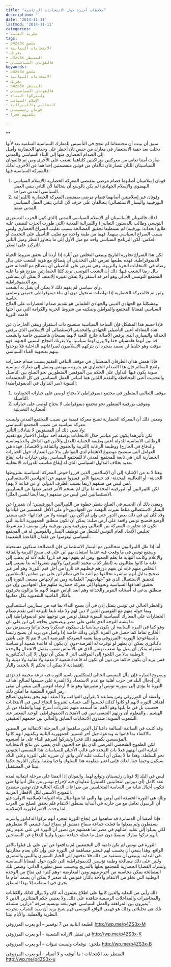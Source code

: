 ```yaml
---
title: "ملاحظات أخيرة حول الانتخابات الرئاسية"
description: ''
date: '2014-11-11'
lastmod: '2014-11-11'
categories:
- نظرية القيمة
tags:
- p4zs3x ملحق
- الانتخابات النيابية
- يغرنك
- p4zs3x المنتظر
- فالقوتان السياسيتان
keywords:
- p4zs3x ملحق
- الانتخابات النيابية
- يغرنك
- p4zs3x المنتظر
- فالقوتان السياسيتان
- وليتركوا البناء
- الإسلام السياسي
- الثعالبي والليبرالية
- قوتان رئيسيتان
- يكفيهم فخرا

---
```

**

سبق أن بينت أن مجتمعاتنا لم تنجح في التأسيس للمعارك السياسية السلمية بعد لأنها دخلت بعد حقبة الاستعمار في معارك من جنس ثان أخطر على وحدتها الحضارية وأميل إلى الصدام الحضاري منها إلى البناء السياسي والمدني.  
صارت أمتنا تعاني من معركتين متراكبتين كلتاهما تشغب على الأخرى ومن ثم فالقوتان السياسيتان اللتان تتصارعان تتألفان من قوتين منفصمتين إحداهما عن الأخرى. لذلك فالمعركة السياسية فيها:

1. قوتان إسلاميتان أصابهما فصام مرضي بمقتضى المعركة الحضارية (الإسلام السياسي النهضوي والإسلام الجهادي) لم يكن بالوسع أن يتحالفا لأن الثاني ينفي العمل السياسي المدني صراحة.
2. وقوتان غير إسلاميتين أصابهما فصام مرضي بمقتضى المعركة الحضارية (الليبرالية البورقيبية واليسار الاستئصالي) يتحالفان على حرف لأن الثاني ينفي العمل السياسي المدني ضمنا.

لذلك فالقوتان الأساسيتان أي الإسلام السياسي المدني (الذي كون الحزب الدستوري التونسي وطالب بالدستور: الثعالبي) والليبرالية المدنية (التي طورت الحزب لتضفي عليه طابع الحداثة: بورقيبة) لم تستطيعا تحقيق المصالحة بسبب تغليب الصراع الحضاري وليس بسبب الصراع السياسي بينهما. فهما من طينة واحدة مع تغليب التأصيل على التحديث أو العكس: لكن البرنامج السياسي واحد مع ميل الأول إلى ما يتجاوز القطر وميل الثاني للتركيز على القطر.

لكن هذا الصراع تجاوزه التاريخ وينبغي التخلص من آثاره إذا أردنا أن نحقق شروط الحياة الديموقراطية. فهذه بطبعها تفرض على التحديثي أن يتصالح مع هوية الشعب حتى ينال رضاه في الانتخابات الحرة والنزيهة. وهي تفرض على التأصيلي أن يتصالح مع الحداثة حتى ينال رضا الشعب فيها: ذلك أن الشعب التونسي يريد كلتا الحضارتين بمزيج هو ما عليه المجتمع التونسي الحالي وهو أمر قد استقر ولا يمكن تغييره إلابعنف لا يمكن أن يتماشى مع الديموقراطية.  
وأي سياسي لم يفهم ذلك لا يمكن أن يقبل به الشعب.  
ومن ثم فالمعركة الحضارية إذا تواصلت ستحول دون أي بناء ديموقراطي حقيقي وسلمي خاصة.  
ومشكلنا مع الجهادي الديني والجهادي العلماني هو تقديم صدام الحضارات على العلاج السياسي لقضايا المجتمع والمواطن وتمكينه من شروط الحرية والكرامة التي من أجلها قامت الثورة

فإذا حسم هذا المشكل فإن الساحة السياسية ستصبح ذات استقرار ويبقى الخارجان عن هذه المعادلة أعني التأصيلي الجهادي والتحديثي الإستئصالي أي الإسلامي الذي يرفض الحداثة واليساري الذي يرفض الأصالة خارج اللعبة لأنهما يصبحان هامشيين خاصة والشعب قد بين أنهما هامشيان حقا ولا وزن لهما سياسيا. ولا يغرنك النجاح النسبي للجبهة. فهو مؤقت وهو خليط لن يصمد بمجرد أن يتركهم الإسلاميون لصراعاتهم الداخلية فلا يوحدوا بينهم بعنجهية الغباء السياسي.

فإذا همش هذان الطرفان المتصلبان في موقف التنافي العقيم بسبب صدام حضارات واضح المعالم فإن هذا الصدام الحضاري هو بدروه سيهمش وننتقل إلى معارك سياسية سوية يكون فيها التداول على الحكم بين الموقفين المتطورين نحو الصلح بين التأصيل والتحديث أعني المحافظة والتقدم اللذين هما اساس العمل السياسي في كل المجتمعات السوية (سر التداول في الديموقراطية):

1. موقف الثعالبي المتطور في مجتمع ديموقراطي لا يحتاج لوصي على خياراته الحضارية التأصيلة.
2. وموقف بورقيبة المتطور نحو مجتمع ديموقراطي لا يحتاج لوصي على خياراته الحضارية التحديثية

ومعنى ذلك أن المعركة الحضارية تصبح معركة قيمية من نصيب المجتمع المدني وليست معركة سياسية من نصيب المجتمع السياسي.  
ولا يعني ذلك أن المستويين لا يتبادلان التأثير:  
لكن تأثيرهما يكون غير مباشر خلال الانتخابات بوصفه أحد عوامل الاختيار مع تقديم الوظائف الاساسية للدولة أعني وظيفة الحماية (العدل والأمن في الداخل والدبلوماسية والدفاع في الخارج) ووظيفة الرعاية (التربية والحقوق والثقافة والاقتصاد). فهذه هي العوامل التي ستصبح موضوع الاهتمام لدى المواطن بدلا من المعارك حول الخيارات الحضارية التي هي تابعة للمجتمع المدني لا للمجتمع السياسي. وهي خيارات ذات إيقاع مديد بخلاف التداول السياسي الذي له إيقاع مناسب للدورات الانتخابية.

وهنا لا بد من الإشارة إلى أن الإسلاميين الذين قرروا خوض المعركة السياسية بشروطها الحديثة- أو الثعالبية المحدثة- قد حسموا الأمر فميزوا صفهم عن الجهاديين الاستئصاليين لمن ليس من صنفهم (ربما بسبب الظرف الدولي أو عن قناعة لا يهم).  
لكن الليبراليين أو البورقيبة المحدثة ما تزال لم تسحم الأمر فتميز صفها عن اليساريين الاستئصاليين لمن ليس من صنفهم (ربما أيضا لنفس العلل).

ومعنى ذلك أن الحسم في الصلح ينتظر خطوة من الليبراليين البورقيبيين: أن يتميزوا عن اليسار الاستئصالي مثلما تميزت النهضة عن الجهاديين-أو على الأقل المستنير من قياداتها وقد كان لي في ذلك بعض الدور حتى وإن لم أكن من النهضة ولا من قياداتها- حتى يستقر الوضع فتصبح تونس واقفة على أرض صلبة: يمكن أن تكون منطلق الجمهورية الثانية التي تكون قد تجاوزت المعركة بين الثعالبي وبورقيبة وبين بورقيبة وابن يوسف ( مع شرط تخليص الاتحاد العام التونس للشغل من توظيف اليسار والقوميين له في المجتمع السياسي ليعوضوا عن فقدان القاعدة الشعبية).

أما إذا ظل الليبراليون متحالفين مع اليسار الاستئصالي فإن المصالحة ستكون مستحيلة وستقع تونس في ما وقعت فيه عندما استعان بهم ابن علي في مسخ التربية والثقافة والإعلام وكانت النهاية ما يعلم الجميع. ومن لم يفهم أنهم قد ثاروا عليه لأنه لم يذهب إلى غاية ما كانوا يطالبون به (انظر كتاب محمد الشرفي) ولأنهم شعروا أنه بدأ يسعى إلى التخلص منهم فإنه لن يفهم دورهم فيظنهم قد ثاروا من أجل قيم الثورة: وهو أمر غير صحيح بدليل أنهم مباشرة تحالفوا مع أشد ما في نظام ابن علي من معادين للإسلاميين لتحقيق الاستئصال الذي هو “جهاديتهم” العلمانية ومن ثم لإجهاض مسعى الثورة إلى تحقيق اهدافها السياسية وتحويلها إلى معركة حضارية مثلهم مثل الجهاديين وإن من منطلق يدعي له أصحابه التنوير والحداثة وهم أبعد الناس عنهما لأنهم ما يزالون يخرفون بأفكار الفاشية الشعبوية بكل معانيها.

والخطر الحالي في تونس يتمثل إذن في أن يصبح النداء بما فيه من يساريين استئصاليين وبما حوله منهم مع القوميين الذين لا دين لهم ولا ملة تابعا للنزعة التي تقدم صدام الحضارات على المعارك السياسية السوية فينقل تونس من توجهها نحو الديموقراطية إلى ما يشبه التوجه الذي طغى على مصر ويصبحون بحاجة إلى ابن علي ثان.  
وهو كما في المرة السابقة لن يكون سياسيا بل سيكون عسكريا ومخابراتيا وسيفرض من الخارج تماما كما حصل في المرة الأولى وذلك خاصة إذا واصل من يريد أن يصبح رئيسا بالديماغوجيا الثورية -المرزوقي وبما يشبه السردكة المرضية التي لا تنم إلا على باطن دكتاتوري يمكن أن يظهر لو توفرت له الفرصة-دون أن يكون له قاعدة شعبية أو سياسة معقولة يمكن أن يقبل بها شعب تونس الذي هو بالأساس شعب يفضل الاعتدال والوحدة الوطنية بدلا من اللجوء إلى المواقف التي لا يمكن أن تؤول إلا إلى الدكتاتورية:  
فمن يريد أن يكون حاكما من دون أن تكون له قاعدة شعبية لا مدنية ولا نقابية ولا دينية ولا إقتصادية لا يمكن أن يحكم إلا بالحديد والنار.

وبصريح العبارة فإن مآل المسعى الحالي للمتكلمين باسم الثورة فيه نزعة مخيفة قد تؤدي إلى إدخال البلد في حرب أهلية مع عدم الاستعداد ولا القدرة على حسمها لصالح أهداف الثورة ما يؤدي إلى سورنة تونس أو مصرنتها وهو ما لا أرضاه لتونس التي ينبغي أن تبقى رمز الثورة السلمية ما أمكن ذلك.  
وأعتقد أن المرزوقي ومن يسانده لا يقرأون العواقب ولا أعتقد أنهم بحق يعملون لصالح أهداف الثورة لأنهم لو كانوا كذلك لحسبوا ألف حساب لشروط النجاح ليس في الانتخابات فحسب بل في ما يليها وهو الأهم: ما أسمعه منهم عنتريات أسرع لهيبا وانطفاء من نار الهشيم . والمعلوم أن وزنهم الشعبي تبين في الامتحان الديموقراطي الوحيد المعتبر عند الشعوب السوية: صندوق الانتخابات السابق والحالي بين حجمهم الحقيقي.

وقد كتبت في الصائفة السالفة داعيا كل الذين ساهموا في المرحلة الانتقالية من الصفين بالاكتفاء بما قاموا به وبدعوة جيل آخر لتسيير الجمهورية الثانية ويكفيهم أنهم كانوا المؤسسين يكفيهم ذلك فخرا وليتركوا لغيرهم البناء على ما أسسوه.  
لكن الطموح الشخصي المرضي الذي بلغ حد الجنون الذي يعمي عن نتائج الانتخابات النيابية التي أنهتهم فعلا بات المحدد في غالب الأحيان للسياسات هذا المسعى الجنوني نحو السلطة. وهذا ما لا يمكن أن أسكت عليه لأني واثق أن ضرره على الثورة وعلى البلاد سيكون وخيما حقا. لذلك فإني اعتبر مقاومة هذا السلوك واجبا وطنيا. وليكن التاريخ حكما بيننا في المستقبل.

ليس في البلد إلا قوتان رئيسيتان وتوابع لهما. والقوتان إذا اتفقتا على مرحلة انتقالية لمدة عقد كامل (أي دورتين انتخابيتين كامليتن) تتعاونان فيه لإخراج تونس من علل أدوائها حتى تتكون أجيال شابة من الساسة المتخلصين من صراعات الديكة الحالية فإن تونس ستصبح النموذج الأسمى لكل الأقطار العربية.  
وتلك هي الثورة الحقيقة التي أومن بها والتي لنا منها مثال بناء الدولة الإسلامية الاولى: فلو أن الرسول تعامل مع من حاربه في البداية بمنطق الانتقام فلم يحقق الصلح بين العرب لما وجدت الامبراطورية الإسلامية.

فإذا أضفنا أن الدساترة قد ساهموا في إنجاح الثورة لمجرد أنهم تركوا الدكتاتور واسرته يسقطون ولم يفعلوا ما فعلت جماعة سفاح دمشق أو سفاح ليبيا. فينبغي ألا نضطرهم لكي يميلوا إلى تقليد أمثالهم في مصر لما همشهم من تصور أن الثورة في غنى عنهم رغم أنهم تركوا مبارك يسقط دون عمل ما عمله جماعة سوريا وليبيا للدفاع عن السفاحين.

الثورة في تونس لم تكن دامية لأن التجمعيين لم يدافعوا عن ابن علي بل قبلوا بالامر الواقع. وهذا ينبغي أن يحسب لهم فيعتبر مساهمة في الثورة حتى وإن كان بعدم محاربتها في البداية. وينبغي أن نستفيد من ذلك فلا ندفعهم إلى الخيار السوري والليبي والمصري.  
ولنبن على ذلك مصالحة وطنية تؤسس للديموقراطية التي تكون حول القضايا السياسية ولتنترك القضايا الحضارية للمجتمع يحلها بالتدريج وبحسب نسق تطوره الذاتي: وضمن تلك المصالحة يمكن محاسبة من أجرم منهم ومن المعارضة -وهم كثر- في مناخ من الوحدة الوطنية التي تخلو من الانتقام والأخذ بالثأر: فتونس بلد صغير لا يمكن أن يصمد أمام ما يجري في المنطقة إلا بهذا المنطق.

ذلك رأيي من البداية والذين كانوا على اطلاع يعلمون أنه كان ولا يزال كذلك والكتابات والمحاضرات والمداخلات الرسمية شاهدة على ذلك. ولا يعنيني حكم المتثائرين الذين لا يميزون بين المراهقة والعمل السياسي. فهم بلغة تونسية صرفة “دزازين مشنقة”.  
تلك هي تحليلاتي وذلك هو فهمي للواقع التونسي فهم شيخ يريد أن يفيد الشباب بتجربته النظرية والعملية. والأيام بيننا.

الطبعة الثانية من 7 نوفمبر – أبو يعرب المرزوقي http://wp.me/p4ZS3x-M

في تمثيل الإرادة الشعبية – أبو يعرب المرزوقي http://wp.me/p4ZS3x-K

ملحق:  توقعات وليست تنبؤات – أبو يعرب المرزوقي http://wp.me/p4ZS3x-B

المنتظر بعد الإنتخابات : ما أتوقعه و لا أتمناه – أبو يعرب المرزوقي http://wp.me/p4ZS3x-u

###